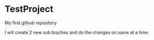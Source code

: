 # TestProject
My first github repository

I will create 2 new sub braches and do the changes on same at a time.
